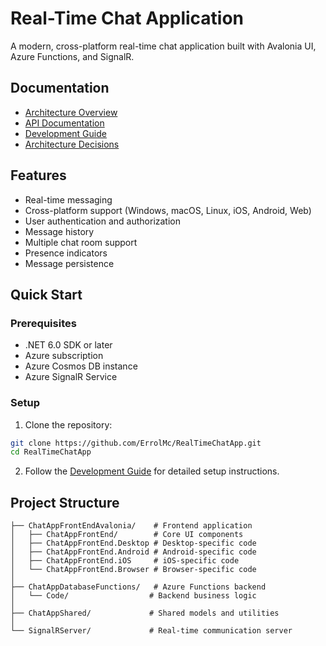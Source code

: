 # Real-Time Chat Application

A modern, cross-platform real-time chat application built with Avalonia UI, Azure Functions, and SignalR.

## Documentation

- [Architecture Overview](docs/ARCHITECTURE.md)
- [API Documentation](docs/api/API.md)
- [Development Guide](docs/guides/DEVELOPMENT.md)
- [Architecture Decisions](docs/adr/001-architecture-choice.md)

## Features

- Real-time messaging
- Cross-platform support (Windows, macOS, Linux, iOS, Android, Web)
- User authentication and authorization
- Message history
- Multiple chat room support
- Presence indicators
- Message persistence

## Quick Start

### Prerequisites

- .NET 6.0 SDK or later
- Azure subscription
- Azure Cosmos DB instance
- Azure SignalR Service

### Setup

1. Clone the repository:
```bash
git clone https://github.com/ErrolMc/RealTimeChatApp.git
cd RealTimeChatApp
```

2. Follow the [Development Guide](docs/guides/DEVELOPMENT.md) for detailed setup instructions.

## Project Structure

```
├── ChatAppFrontEndAvalonia/    # Frontend application
│   ├── ChatAppFrontEnd/        # Core UI components
│   ├── ChatAppFrontEnd.Desktop # Desktop-specific code
│   ├── ChatAppFrontEnd.Android # Android-specific code
│   ├── ChatAppFrontEnd.iOS     # iOS-specific code
│   └── ChatAppFrontEnd.Browser # Browser-specific code
│
├── ChatAppDatabaseFunctions/   # Azure Functions backend
│   └── Code/                  # Backend business logic
│
├── ChatAppShared/             # Shared models and utilities
│
└── SignalRServer/             # Real-time communication server
```
